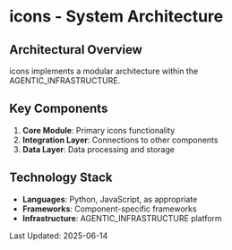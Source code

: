 # icons - System Architecture

## Architectural Overview

icons implements a modular architecture within the AGENTIC_INFRASTRUCTURE.

## Key Components

1. **Core Module**: Primary icons functionality
2. **Integration Layer**: Connections to other components
3. **Data Layer**: Data processing and storage

## Technology Stack

- **Languages**: Python, JavaScript, as appropriate
- **Frameworks**: Component-specific frameworks
- **Infrastructure**: AGENTIC_INFRASTRUCTURE platform

Last Updated: 2025-06-14
